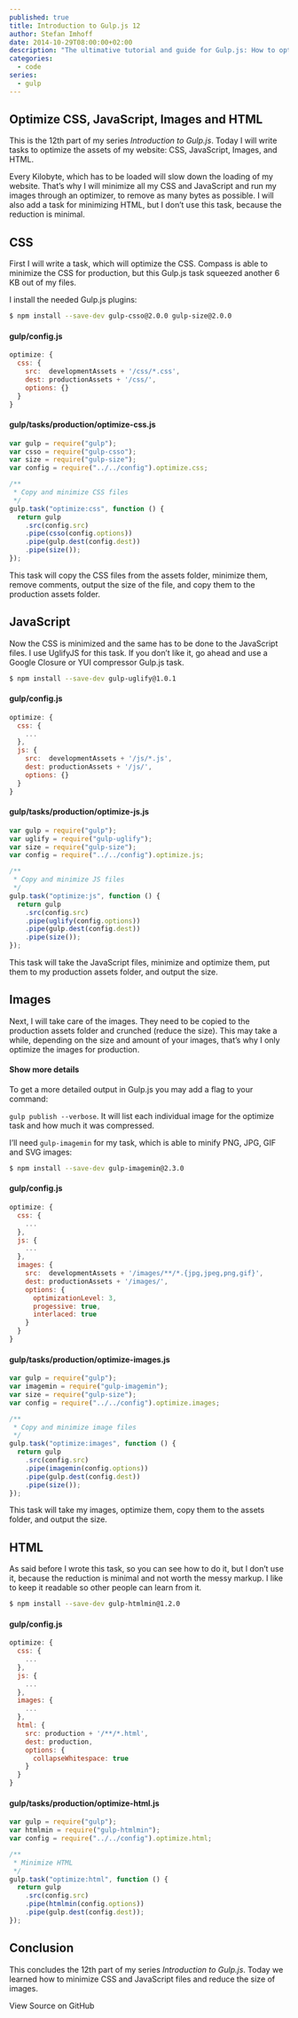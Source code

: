 ```yaml
---
published: true
title: Introduction to Gulp.js 12
author: Stefan Imhoff
date: 2014-10-29T08:00:00+02:00
description: "The ultimative tutorial and guide for Gulp.js: How to optimize CSS, JavaScript, images and HTML to speed up your website."
categories:
  - code
series:
  - gulp
---
```


## Optimize CSS, JavaScript, Images and HTML

This is the 12th part of my series _Introduction to Gulp.js_. Today I will write tasks to optimize the assets of my website: CSS, JavaScript, Images, and HTML.

Every Kilobyte, which has to be loaded will slow down the loading of my website. That’s why I will minimize all my CSS and JavaScript and run my images through an optimizer, to remove as many bytes as possible. I will also add a task for minimizing HTML, but I don’t use this task, because the reduction is minimal.

## CSS

First I will write a task, which will optimize the CSS. Compass is able to minimize the CSS for production, but this Gulp.js task squeezed another 6 KB out of my files.

I install the needed Gulp.js plugins:

```bash
$ npm install --save-dev gulp-csso@2.0.0 gulp-size@2.0.0
```

#### gulp/config.js

```javascript
optimize: {
  css: {
    src:  developmentAssets + '/css/*.css',
    dest: productionAssets + '/css/',
    options: {}
  }
}
```

#### gulp/tasks/production/optimize-css.js

```javascript
var gulp = require("gulp");
var csso = require("gulp-csso");
var size = require("gulp-size");
var config = require("../../config").optimize.css;

/**
 * Copy and minimize CSS files
 */
gulp.task("optimize:css", function () {
  return gulp
    .src(config.src)
    .pipe(csso(config.options))
    .pipe(gulp.dest(config.dest))
    .pipe(size());
});
```

This task will copy the CSS files from the assets folder, minimize them, remove comments, output the size of the file, and copy them to the production assets folder.

## JavaScript

Now the CSS is minimized and the same has to be done to the JavaScript files. I use UglifyJS for this task. If you don’t like it, go ahead and use a Google Closure or YUI compressor Gulp.js task.

```bash
$ npm install --save-dev gulp-uglify@1.0.1
```

#### gulp/config.js

```javascript
optimize: {
  css: {
    ...
  },
  js: {
    src:  developmentAssets + '/js/*.js',
    dest: productionAssets + '/js/',
    options: {}
  }
}
```

#### gulp/tasks/production/optimize-js.js

```javascript
var gulp = require("gulp");
var uglify = require("gulp-uglify");
var size = require("gulp-size");
var config = require("../../config").optimize.js;

/**
 * Copy and minimize JS files
 */
gulp.task("optimize:js", function () {
  return gulp
    .src(config.src)
    .pipe(uglify(config.options))
    .pipe(gulp.dest(config.dest))
    .pipe(size());
});
```

This task will take the JavaScript files, minimize and optimize them, put them to my production assets folder, and output the size.

## Images

Next, I will take care of the images. They need to be copied to the production assets folder and crunched (reduce the size). This may take a while, depending on the size and amount of your images, that’s why I only optimize the images for production.

<Banner>

#### Show more details

To get a more detailed output in Gulp.js you may add a flag to your command:

`gulp publish --verbose`. It will list each individual image for the optimize task and how much it was compressed.

</Banner>

I’ll need `gulp-imagemin` for my task, which is able to minify PNG, JPG, GIF and SVG images:

```bash
$ npm install --save-dev gulp-imagemin@2.3.0
```

#### gulp/config.js

```javascript
optimize: {
  css: {
    ...
  },
  js: {
    ...
  },
  images: {
    src:  developmentAssets + '/images/**/*.{jpg,jpeg,png,gif}',
    dest: productionAssets + '/images/',
    options: {
      optimizationLevel: 3,
      progessive: true,
      interlaced: true
    }
  }
}
```

#### gulp/tasks/production/optimize-images.js

```javascript
var gulp = require("gulp");
var imagemin = require("gulp-imagemin");
var size = require("gulp-size");
var config = require("../../config").optimize.images;

/**
 * Copy and minimize image files
 */
gulp.task("optimize:images", function () {
  return gulp
    .src(config.src)
    .pipe(imagemin(config.options))
    .pipe(gulp.dest(config.dest))
    .pipe(size());
});
```

This task will take my images, optimize them, copy them to the assets folder, and output the size.

## HTML

As said before I wrote this task, so you can see how to do it, but I don’t use it, because the reduction is minimal and not worth the messy markup. I like to keep it readable so other people can learn from it.

```bash
$ npm install --save-dev gulp-htmlmin@1.2.0
```

#### gulp/config.js

```javascript
optimize: {
  css: {
    ...
  },
  js: {
    ...
  },
  images: {
    ...
  },
  html: {
    src: production + '/**/*.html',
    dest: production,
    options: {
      collapseWhitespace: true
    }
  }
}
```

#### gulp/tasks/production/optimize-html.js

```javascript
var gulp = require("gulp");
var htmlmin = require("gulp-htmlmin");
var config = require("../../config").optimize.html;

/**
 * Minimize HTML
 */
gulp.task("optimize:html", function () {
  return gulp
    .src(config.src)
    .pipe(htmlmin(config.options))
    .pipe(gulp.dest(config.dest));
});
```

## Conclusion

This concludes the 12th part of my series _Introduction to Gulp.js_. Today we learned how to minimize CSS and JavaScript files and reduce the size of images.

<MoreLink href="https://github.com/kogakure/gulp-tutorial">
  View Source on GitHub
</MoreLink>
